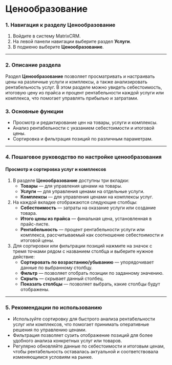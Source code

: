 # Ценообразование

### 1. Навигация к разделу Ценообразование

1. Войдите в систему MatrixCRM.
2. На левой панели навигации выберите раздел **Услуги**.
3. В подменю выберите **Ценообразование**.

***

### 2. Описание раздела

Раздел **Ценообразование** позволяет просматривать и настраивать цены на различные услуги и комплексы, а также анализировать рентабельность услуг. В этом разделе можно увидеть себестоимость, итоговую цену из прайса и процент рентабельности каждой услуги или комплекса, что помогает управлять прибылью и затратами.

### 3. Основные функции

* Просмотр и редактирование цен на товары, услуги и комплексы.
* Анализ рентабельности с указанием себестоимости и итоговой цены.
* Сортировка и фильтрация позиций по различным параметрам.

***

### 4. Пошаговое руководство по настройке ценообразования

#### Просмотр и сортировка услуг и комплексов

1. В разделе **Ценообразование** доступны три вкладки:
   * **Товары** — для управления ценами на товары.
   * **Услуги** — для управления ценами на отдельные услуги.
   * **Комплексы** — для управления ценами на комплексы услуг.
2. На каждой вкладке отображаются следующие столбцы:
   * **Себестоимость** — затраты на оказание услуги или создание товара.
   * **Итого цены из прайса** — финальная цена, установленная в прайс-листе.
   * **Рентабельность** — процент рентабельности услуги или комплекса, рассчитываемый как соотношение себестоимости и итоговой цены.
3. Для сортировки или фильтрации позиций нажмите на значок с тремя точками рядом с названием столбца и выберите нужное действие:
   * **Сортировать по возрастанию/убыванию** — упорядочивает данные по выбранному столбцу.
   * **Фильтр** — позволяет отобрать позиции по заданному значению.
   * **Скрыть** — скрывает данный столбец.
   * **Показать столбцы** — позволяет выбрать, какие столбцы будут отображены.

***

### 5. Рекомендации по использованию

* Используйте сортировку для быстрого анализа рентабельности услуг или комплексов, что помогает принимать оперативные решения по управлению ценами.
* Фильтрация позволяет сузить отображение позиций для более удобного анализа конкретных услуг или товаров.
* Регулярно обновляйте данные по себестоимости и итоговым ценам, чтобы рентабельность оставалась актуальной и соответствовала изменяющимся условиям на рынке.
